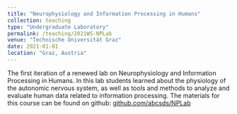 ```yaml
---
title: "Neurophysiology and Information Processing in Humans"
collection: teaching
type: "Undergraduate Laboratory"
permalink: /teaching/2021WS-NPLab
venue: "Technische Universität Graz"
date: 2021-01-01
location: "Graz, Austria"
---
```


The first iteration of a renewed lab on Neurophysiology and Information Processing in Humans. In this lab students learned about the physiology of the autonomic nervous system, as well as tools and methods to analyze and evaluate human data related to information processing. The materials for this course can be found on github: [github.com/abcsds/NPLab](https://github.com/abcsds/NPLab/commit/2b0e2a55eb71bbb68f7d9d84685a515a69350358)